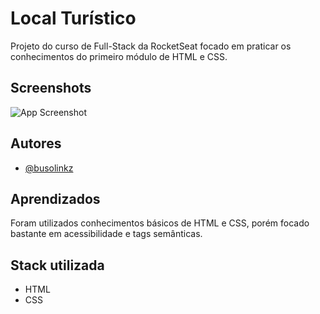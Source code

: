 
# Local Turístico 

Projeto do curso de Full-Stack da RocketSeat focado em praticar os conhecimentos do primeiro módulo de HTML e CSS.


## Screenshots

![App Screenshot](https://www.github.com/)


## Autores

- [@busolinkz](https://www.github.com/busolinkz)


## Aprendizados

Foram utilizados conhecimentos básicos de HTML e CSS, porém focado bastante em acessibilidade e tags semânticas.

## Stack utilizada

- HTML
- CSS



